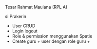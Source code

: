 Tesar Rahmat Maulana (RPL A)

si Prakerin

- User CRUD
- Login logout
- Role & permission menggunakan Spatie
- Create guru + user dengan role guru + <kabeng atau dan admin>